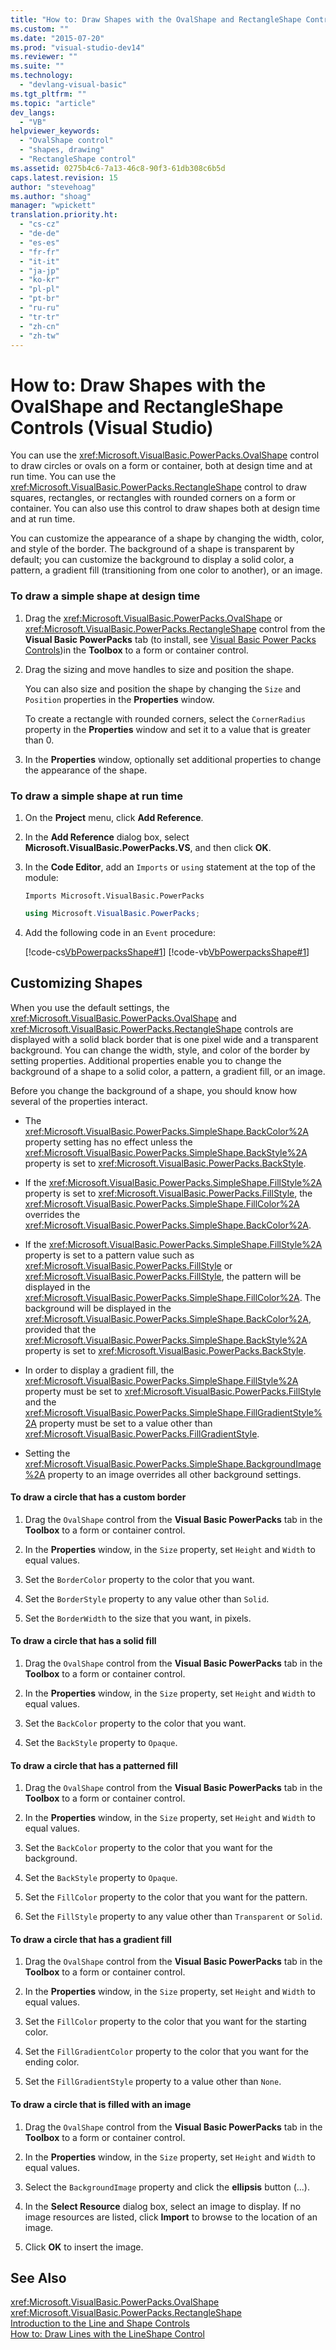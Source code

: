 ```yaml
---
title: "How to: Draw Shapes with the OvalShape and RectangleShape Controls (Visual Studio) | Microsoft Docs"
ms.custom: ""
ms.date: "2015-07-20"
ms.prod: "visual-studio-dev14"
ms.reviewer: ""
ms.suite: ""
ms.technology: 
  - "devlang-visual-basic"
ms.tgt_pltfrm: ""
ms.topic: "article"
dev_langs: 
  - "VB"
helpviewer_keywords: 
  - "OvalShape control"
  - "shapes, drawing"
  - "RectangleShape control"
ms.assetid: 0275b4c6-7a13-46c8-90f3-61db308c6b5d
caps.latest.revision: 15
author: "stevehoag"
ms.author: "shoag"
manager: "wpickett"
translation.priority.ht: 
  - "cs-cz"
  - "de-de"
  - "es-es"
  - "fr-fr"
  - "it-it"
  - "ja-jp"
  - "ko-kr"
  - "pl-pl"
  - "pt-br"
  - "ru-ru"
  - "tr-tr"
  - "zh-cn"
  - "zh-tw"
---
```

# How to: Draw Shapes with the OvalShape and RectangleShape Controls (Visual Studio)
You can use the <xref:Microsoft.VisualBasic.PowerPacks.OvalShape> control to draw circles or ovals on a form or container, both at design time and at run time. You can use the <xref:Microsoft.VisualBasic.PowerPacks.RectangleShape> control to draw squares, rectangles, or rectangles with rounded corners on a form or container. You can also use this control to draw shapes both at design time and at run time.  
  
 You can customize the appearance of a shape by changing the width, color, and style of the border. The background of a shape is transparent by default; you can customize the background to display a solid color, a pattern, a gradient fill (transitioning from one color to another), or an image.  
  
### To draw a simple shape at design time  
  
1.  Drag the <xref:Microsoft.VisualBasic.PowerPacks.OvalShape> or <xref:Microsoft.VisualBasic.PowerPacks.RectangleShape> control from the **Visual Basic PowerPacks** tab (to install, see [Visual Basic Power Packs Controls](../../../visual-basic/developing-apps/windows-forms/power-packs-controls.md))in the **Toolbox** to a form or container control.  
  
2.  Drag the sizing and move handles to size and position the shape.  
  
     You can also size and position the shape by changing the `Size` and `Position` properties in the **Properties** window.  
  
     To create a rectangle with rounded corners, select the `CornerRadius` property in the **Properties** window and set it to a value that is greater than 0.  
  
3.  In the **Properties** window, optionally set additional properties to change the appearance of the shape.  
  
### To draw a simple shape at run time  
  
1.  On the **Project** menu, click **Add Reference**.  
  
2.  In the **Add Reference** dialog box, select **Microsoft.VisualBasic.PowerPacks.VS**, and then click **OK**.  
  
3.  In the **Code Editor**, add an `Imports` or `using` statement at the top of the module:  
  
    ```vb#  
    Imports Microsoft.VisualBasic.PowerPacks  
    ```  
  
    ```cs  
    using Microsoft.VisualBasic.PowerPacks;  
    ```  
  
4.  Add the following code in an `Event` procedure:  
  
     [!code-cs[VbPowerpacksShape#1](../../../visual-basic/developing-apps/windows-forms/codesnippet/CSharp/how-to-draw-shapes-with-the-ovalshape-and-rectangleshape-controls_1.cs)]
     [!code-vb[VbPowerpacksShape#1](../../../visual-basic/developing-apps/windows-forms/codesnippet/VisualBasic/how-to-draw-shapes-with-the-ovalshape-and-rectangleshape-controls_1.vb)]  
  
## Customizing Shapes  
 When you use the default settings, the <xref:Microsoft.VisualBasic.PowerPacks.OvalShape> and <xref:Microsoft.VisualBasic.PowerPacks.RectangleShape> controls are displayed with a solid black border that is one pixel wide and a transparent background. You can change the width, style, and color of the border by setting properties. Additional properties enable you to change the background of a shape to a solid color, a pattern, a gradient fill, or an image.  
  
 Before you change the background of a shape, you should know how several of the properties interact.  
  
-   The <xref:Microsoft.VisualBasic.PowerPacks.SimpleShape.BackColor%2A> property setting has no effect unless the <xref:Microsoft.VisualBasic.PowerPacks.SimpleShape.BackStyle%2A> property is set to <xref:Microsoft.VisualBasic.PowerPacks.BackStyle>.  
  
-   If the <xref:Microsoft.VisualBasic.PowerPacks.SimpleShape.FillStyle%2A> property is set to <xref:Microsoft.VisualBasic.PowerPacks.FillStyle>, the <xref:Microsoft.VisualBasic.PowerPacks.SimpleShape.FillColor%2A> overrides the <xref:Microsoft.VisualBasic.PowerPacks.SimpleShape.BackColor%2A>.  
  
-   If the <xref:Microsoft.VisualBasic.PowerPacks.SimpleShape.FillStyle%2A> property is set to a pattern value such as <xref:Microsoft.VisualBasic.PowerPacks.FillStyle> or <xref:Microsoft.VisualBasic.PowerPacks.FillStyle>, the pattern will be displayed in the <xref:Microsoft.VisualBasic.PowerPacks.SimpleShape.FillColor%2A>. The background will be displayed in the <xref:Microsoft.VisualBasic.PowerPacks.SimpleShape.BackColor%2A>, provided that the <xref:Microsoft.VisualBasic.PowerPacks.SimpleShape.BackStyle%2A> property is set to <xref:Microsoft.VisualBasic.PowerPacks.BackStyle>.  
  
-   In order to display a gradient fill, the <xref:Microsoft.VisualBasic.PowerPacks.SimpleShape.FillStyle%2A> property must be set to <xref:Microsoft.VisualBasic.PowerPacks.FillStyle> and the <xref:Microsoft.VisualBasic.PowerPacks.SimpleShape.FillGradientStyle%2A> property must be set to a value other than <xref:Microsoft.VisualBasic.PowerPacks.FillGradientStyle>.  
  
-   Setting the <xref:Microsoft.VisualBasic.PowerPacks.SimpleShape.BackgroundImage%2A> property to an image overrides all other background settings.  
  
#### To draw a circle that has a custom border  
  
1.  Drag the `OvalShape` control from the **Visual Basic PowerPacks** tab in the **Toolbox** to a form or container control.  
  
2.  In the **Properties** window, in the `Size` property, set `Height` and `Width` to equal values.  
  
3.  Set the `BorderColor` property to the color that you want.  
  
4.  Set the `BorderStyle` property to any value other than `Solid`.  
  
5.  Set the `BorderWidth` to the size that you want, in pixels.  
  
#### To draw a circle that has a solid fill  
  
1.  Drag the `OvalShape` control from the **Visual Basic PowerPacks** tab in the **Toolbox** to a form or container control.  
  
2.  In the **Properties** window, in the `Size` property, set `Height` and `Width` to equal values.  
  
3.  Set the `BackColor` property to the color that you want.  
  
4.  Set the `BackStyle` property to `Opaque`.  
  
#### To draw a circle that has a patterned fill  
  
1.  Drag the `OvalShape` control from the **Visual Basic PowerPacks** tab in the **Toolbox** to a form or container control.  
  
2.  In the **Properties** window, in the `Size` property, set `Height` and `Width` to equal values.  
  
3.  Set the `BackColor` property to the color that you want for the background.  
  
4.  Set the `BackStyle` property to `Opaque`.  
  
5.  Set the `FillColor` property to the color that you want for the pattern.  
  
6.  Set the `FillStyle` property to any value other than `Transparent` or `Solid`.  
  
#### To draw a circle that has a gradient fill  
  
1.  Drag the `OvalShape` control from the **Visual Basic PowerPacks** tab in the **Toolbox** to a form or container control.  
  
2.  In the **Properties** window, in the `Size` property, set `Height` and `Width` to equal values.  
  
3.  Set the `FillColor` property to the color that you want for the starting color.  
  
4.  Set the `FillGradientColor` property to the color that you want for the ending color.  
  
5.  Set the `FillGradientStyle` property to a value other than `None`.  
  
#### To draw a circle that is filled with an image  
  
1.  Drag the `OvalShape` control from the **Visual Basic PowerPacks** tab in the **Toolbox** to a form or container control.  
  
2.  In the **Properties** window, in the `Size` property, set `Height` and `Width` to equal values.  
  
3.  Select the `BackgroundImage` property and click the **ellipsis** button (...).  
  
4.  In the **Select Resource** dialog box, select an image to display. If no image resources are listed, click **Import** to browse to the location of an image.  
  
5.  Click **OK** to insert the image.  
  
## See Also  
 <xref:Microsoft.VisualBasic.PowerPacks.OvalShape>   
 <xref:Microsoft.VisualBasic.PowerPacks.RectangleShape>   
 [Introduction to the Line and Shape Controls](../../../visual-basic/developing-apps/windows-forms/introduction-to-the-line-and-shape-controls-visual-studio.md)   
 [How to: Draw Lines with the LineShape Control](../../../visual-basic/developing-apps/windows-forms/how-to-draw-lines-with-the-lineshape-control-visual-studio.md)